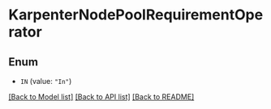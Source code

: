 # KarpenterNodePoolRequirementOperator

## Enum


* `IN` (value: `"In"`)


[[Back to Model list]](../README.md#documentation-for-models) [[Back to API list]](../README.md#documentation-for-api-endpoints) [[Back to README]](../README.md)


